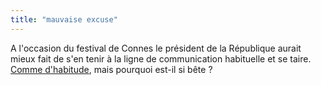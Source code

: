 ```yaml
---
title: "mauvaise excuse"
---
```


A l'occasion du festival de Connes le président de la République aurait mieux
fait de s'en tenir à la ligne de communication habituelle et se taire. [Comme
d'habitude](http://www.01net.com/article/242827.html), mais pourquoi est-il si
bête ?

